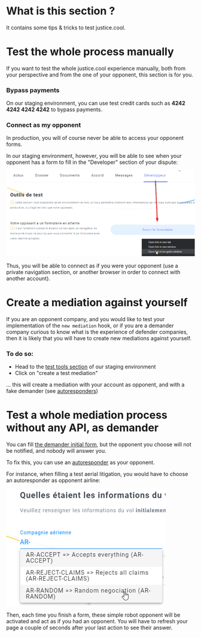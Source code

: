 # What is this section ?

It contains some tips & tricks to test justice.cool.


# Test the whole process manually

If you want to test the whole justice.cool experience manually, both from your perspective and from the one of your opponent, this section is for you.

### Bypass payments

On our staging environment, you can use test credit cards such as **4242 4242 4242 4242** to bypass payments.

### Connect as my opponent

In production, you will of course never be able to access your opponent forms.

In our staging environment, however, you will be able to see when your opponent has a form to fill in the "Developer" section of your dispute:

![go to form](_media/gotoform.png)

Thus, you will be able to connect as if you were your opponent (use a private navigation section, or another browser in order to connect with another account).



# Create a mediation against yourself

If you are an opponent company, and you would like to test your implementation of the `new mediation` hook,
or if you are a demander company curious to know what is the experience of defender companies,
then it is likely that you will have to create new mediations against yourself.

### To do so:

- Head to the [test tools section](https://app.staging.justice.cool/dev/test-tools) of our staging environment
- Click on "create a test mediation"

... this will create a mediation with your account as opponent, and with a fake demander (see [autoresponders](/auto-responders.md))


# Test a whole mediation process without any API, as demander

You can fill [the demander initial form](https://app.staging.justice.cool/form?reset=true), but the opponent you choose will not be notified, and nobody will answer you.

To fix this, you can use an [autoresponder](/auto-responders.md) as your opponent.

For instance, when filling a test aerial litigation, you would have to choose an autoresponder as opponent airline:


![logo](_media/ar-company.png)


Then, each time you finish a form, these simple robot opponent will be activated and act as if you had an opponent.
You will have to refresh your page a couple of seconds after your last action to see their answer.